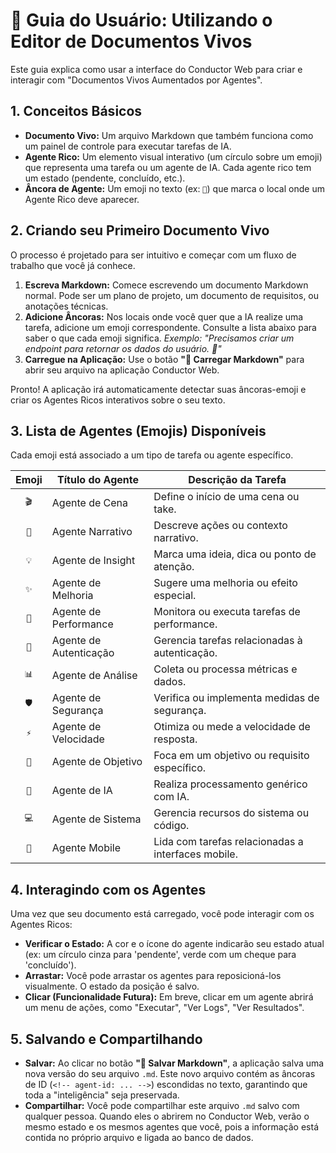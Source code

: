 # 📖 Guia do Usuário: Utilizando o Editor de Documentos Vivos

Este guia explica como usar a interface do Conductor Web para criar e interagir com "Documentos Vivos Aumentados por Agentes".

## 1. Conceitos Básicos

-   **Documento Vivo:** Um arquivo Markdown que também funciona como um painel de controle para executar tarefas de IA.
-   **Agente Rico:** Um elemento visual interativo (um círculo sobre um emoji) que representa uma tarefa ou um agente de IA. Cada agente rico tem um estado (pendente, concluído, etc.).
-   **Âncora de Agente:** Um emoji no texto (ex: `🚀`) que marca o local onde um Agente Rico deve aparecer.

## 2. Criando seu Primeiro Documento Vivo

O processo é projetado para ser intuitivo e começar com um fluxo de trabalho que você já conhece.

1.  **Escreva Markdown:** Comece escrevendo um documento Markdown normal. Pode ser um plano de projeto, um documento de requisitos, ou anotações técnicas.
2.  **Adicione Âncoras:** Nos locais onde você quer que a IA realize uma tarefa, adicione um emoji correspondente. Consulte a lista abaixo para saber o que cada emoji significa.
    *Exemplo: "Precisamos criar um endpoint para retornar os dados do usuário. 🤖"*
3.  **Carregue na Aplicação:** Use o botão **"📁 Carregar Markdown"** para abrir seu arquivo na aplicação Conductor Web.

Pronto! A aplicação irá automaticamente detectar suas âncoras-emoji e criar os Agentes Ricos interativos sobre o seu texto.

## 3. Lista de Agentes (Emojis) Disponíveis

Cada emoji está associado a um tipo de tarefa ou agente específico.

| Emoji | Título do Agente      | Descrição da Tarefa                               |
| :---: | --------------------- | ------------------------------------------------- |
|  `🎬`  | Agente de Cena        | Define o início de uma cena ou take.              |
|  `📝`  | Agente Narrativo      | Descreve ações ou contexto narrativo.             |
|  `💡`  | Agente de Insight     | Marca uma ideia, dica ou ponto de atenção.        |
|  `✨`  | Agente de Melhoria    | Sugere uma melhoria ou efeito especial.           |
|  `🚀`  | Agente de Performance | Monitora ou executa tarefas de performance.       |
|  `🔐`  | Agente de Autenticação| Gerencia tarefas relacionadas à autenticação.     |
|  `📊`  | Agente de Análise     | Coleta ou processa métricas e dados.              |
|  `🛡️`  | Agente de Segurança   | Verifica ou implementa medidas de segurança.      |
|  `⚡`  | Agente de Velocidade  | Otimiza ou mede a velocidade de resposta.         |
|  `🎯`  | Agente de Objetivo    | Foca em um objetivo ou requisito específico.      |
|  `🧠`  | Agente de IA          | Realiza processamento genérico com IA.            |
|  `💻`  | Agente de Sistema     | Gerencia recursos do sistema ou código.           |
|  `📱`  | Agente Mobile         | Lida com tarefas relacionadas a interfaces mobile.|

## 4. Interagindo com os Agentes

Uma vez que seu documento está carregado, você pode interagir com os Agentes Ricos:

-   **Verificar o Estado:** A cor e o ícone do agente indicarão seu estado atual (ex: um círculo cinza para 'pendente', verde com um cheque para 'concluído').
-   **Arrastar:** Você pode arrastar os agentes para reposicioná-los visualmente. O estado da posição é salvo.
-   **Clicar (Funcionalidade Futura):** Em breve, clicar em um agente abrirá um menu de ações, como "Executar", "Ver Logs", "Ver Resultados".

## 5. Salvando e Compartilhando

-   **Salvar:** Ao clicar no botão **"💾 Salvar Markdown"**, a aplicação salva uma nova versão do seu arquivo `.md`. Este novo arquivo contém as âncoras de ID (`<!-- agent-id: ... -->`) escondidas no texto, garantindo que toda a "inteligência" seja preservada.
-   **Compartilhar:** Você pode compartilhar este arquivo `.md` salvo com qualquer pessoa. Quando eles o abrirem no Conductor Web, verão o mesmo estado e os mesmos agentes que você, pois a informação está contida no próprio arquivo e ligada ao banco de dados.
